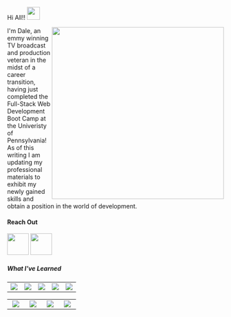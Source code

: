 Hi All!! <img src="https://media.giphy.com/media/hvRJCLFzcasrR4ia7z/giphy.gif" width="30px">

<img align="right" src="https://user-images.githubusercontent.com/74573261/109544626-cba16580-7a95-11eb-82a6-786b61a71444.gif" width="400px">

I'm Dale, an emmy winning TV broadcast and production veteran in the midst of a career transition, having just completed the Full-Stack Web Development Boot Camp at the Univeristy of Pennsylvania!  As of this writing I am updating my professional materials to exhibit my newly gained skills and obtain a position in the world of development.

#### Reach Out


[<img width="50px" src="https://i.pinimg.com/originals/de/b4/6f/deb46f02a59e3b3a2aa58fac16290d63.gif">](https://www.linkedin.com/in/dale-jacobs/)
[<img width="50px" src="https://user-images.githubusercontent.com/74573261/109553318-e2998500-7aa0-11eb-9632-1d1dc7c19d4e.gif">](mailto:dalejohn33@gmail.com)

##### What I've Learned
<table>
<tbody>
 <tr>
<td align="center" width="20%">
<img src="https://img.icons8.com/nolan/64/html-5.png"/>
</td>
  
<td align="center" width="20%">
<img src="https://img.icons8.com/nolan/64/css-filetype.png"/>
  </td>
  <td align="center" width="20%">
<img src="https://img.icons8.com/nolan/64/javascript.png"/>
   </td>
  <td align="center" width="20%">
<img src="https://img.icons8.com/nolan/64/sql.png"/>
   </td>
     <td align="center" width="20%">
   <img src="https://user-images.githubusercontent.com/74573261/109549177-9e57b600-7a9b-11eb-9b0f-8f6dd56b8e29.png"/>
  </td>
</tbody>
</table>
<table>
  <tbody>
    <td align="center" width="20%">
      <img src="https://user-images.githubusercontent.com/74573261/109549529-158d4a00-7a9c-11eb-8329-9634b3284712.png" />
    </td>
    <td align="center" width="20%">
    <img src="https://user-images.githubusercontent.com/74573261/109550205-f5aa5600-7a9c-11eb-908d-03059cf59e52.png" />
      </td>
     </td>
    <td align="center" width="20%">
    <img src="https://user-images.githubusercontent.com/74573261/109550471-546fcf80-7a9d-11eb-8e89-3df886f88a79.png" />
      </td>
      <td align="center" width="20%">
    <img src="https://user-images.githubusercontent.com/74573261/109550664-9567e400-7a9d-11eb-903b-8b85df405070.png" />
      </td> 
      </tbody>
</table>
